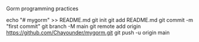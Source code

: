 Gorm programming practices

echo "# mygorm" >> README.md
git init
git add README.md
git commit -m "first commit"
git branch -M main
git remote add origin https://github.com/Chayounder/mygorm.git
git push -u origin main
